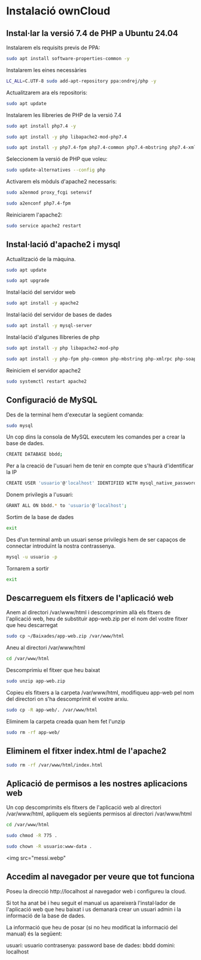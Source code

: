# Instalació ownCloud

## Instal·lar la versió 7.4 de PHP a Ubuntu 24.04

Instalarem els requisits previs de PPA:
```bash
sudo apt install software-properties-common -y
```

Instalarem les eines necessàries
```bash
LC_ALL=C.UTF-8 sudo add-apt-repository ppa:ondrej/php -y
```

Actualitzarem ara els repositoris:
```bash
sudo apt update
```

Instalarem les llibreries de PHP de la versió 7.4
```bash
sudo apt install php7.4 -y
```
```bash
sudo apt install -y php libapache2-mod-php7.4
```
```bash
sudo apt install -y php7.4-fpm php7.4-common php7.4-mbstring php7.4-xmlrpc php7.4-soap php7.4-gd php7.4-xml php7.4-intl php7.4-mysql php7.4-cli php7.4-ldap php7.4-zip php7.4-curl
```

Seleccionem la versió de PHP que voleu:
```bash
sudo update-alternatives --config php
```

Activarem els mòduls d'apache2 necessaris:
```bash
sudo a2enmod proxy_fcgi setenvif
```
```bash
sudo a2enconf php7.4-fpm
```

Reiniciarem l'apache2:
```bash
sudo service apache2 restart
```


## Instal·lació d'apache2 i mysql
Actualització de la màquina.
```bash
sudo apt update
```
```bash
sudo apt upgrade
```

Instal·lació del servidor web
```bash
sudo apt install -y apache2
```

Instal·lació del servidor de bases de dades
```bash
sudo apt install -y mysql-server
```

Instal·lació d'algunes llibreries de php
```bash
sudo apt install -y php libapache2-mod-php
```
```bash
sudo apt install -y php-fpm php-common php-mbstring php-xmlrpc php-soap php-gd php-xml php-intl php-mysql php-cli php-ldap php-zip php-curl
```

Reiniciem el servidor apache2
```bash
sudo systemctl restart apache2
```

## Configuració de MySQL

Des de la terminal hem d'executar la següent comanda:
```bash
sudo mysql
```

Un cop dins la consola de MySQL executem les comandes per a crear la base de dades.
```bash
CREATE DATABASE bbdd;
```

Per a la creació de l'usuari hem de tenir en compte que s'haurà d'identificar la IP 
```bash
CREATE USER 'usuario'@'localhost' IDENTIFIED WITH mysql_native_password BY 'password';
```

Donem privilegis a l'usuari:
```bash
GRANT ALL ON bbdd.* to 'usuario'@'localhost';
```

Sortim de la base de dades
```bash
exit
```

Des d'un terminal amb un usuari sense privilegis hem de ser capaços de connectar introduïnt la nostra contrassenya.
```bash
mysql -u usuario -p
```

Tornarem a sortir
```bash
exit
```


## Descarreguem els fitxers de l'aplicació web

Anem al directori /var/www/html i descomprimim allà els fitxers de l'aplicació web, heu de substituir app-web.zip per el nom del vostre fitxer que heu descarregat
```bash
sudo cp ~/Baixades/app-web.zip /var/www/html
```

Aneu al directori /var/www/html
```bash
cd /var/www/html
```
Descomprimiu el fitxer que heu baixat
```bash
sudo unzip app-web.zip
```
Copieu els fitxers a la carpeta /var/www/html, modifiqueu app-web pel nom del directori on s'ha descomprimit el vostre arxiu.
```bash
sudo cp -R app-web/. /var/www/html
```
Eliminem la carpeta creada quan hem fet l'unzip
```bash
sudo rm -rf app-web/
```


## Eliminem el fitxer index.html de l'apache2
```bash
sudo rm -rf /var/www/html/index.html
```


## Aplicació de permisos a les nostres aplicacions web

Un cop descomprimits els fitxers de l'aplicació web al directori /var/www/html, apliquem els següents permisos al directori /var/www/html
```bash
cd /var/www/html
```
```bash
sudo chmod -R 775 .
```
```bash
sudo chown -R usuario:www-data .
```
<img src="messi.webp"

## Accedim al navegador per veure que tot funciona

Poseu la direcció http://localhost al navegador web i configureu la cloud.

Si tot ha anat bé i heu seguit el manual us apareixerà l'instal·lador de l'aplicació web que heu baixat i us demanarà crear un usuari admin i la informació de la base de dades.

La informació que heu de posar (si no heu modificat la informació del manual) és la següent:

usuari: usuario
contrasenya: password
base de dades: bbdd
domini: localhost















